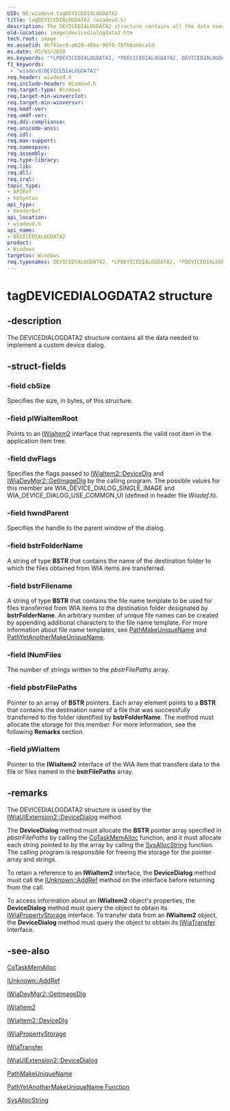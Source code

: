 ```yaml
---
UID: NS:wiadevd.tagDEVICEDIALOGDATA2
title: tagDEVICEDIALOGDATA2 (wiadevd.h)
description: The DEVICEDIALOGDATA2 structure contains all the data needed to implement a custom device dialog.
old-location: image\devicedialogdata2.htm
tech.root: image
ms.assetid: 8bf83ec8-a620-48ba-90f0-7bfb8aebca1d
ms.date: 05/03/2018
ms.keywords: "*LPDEVICEDIALOGDATA2, *PDEVICEDIALOGDATA2, DEVICEDIALOGDATA2, DEVICEDIALOGDATA2 structure [Imaging Devices], LPDEVICEDIALOGDATA2, LPDEVICEDIALOGDATA2 structure pointer [Imaging Devices], PDEVICEDIALOGDATA2, PDEVICEDIALOGDATA2 structure pointer [Imaging Devices], UIExt_1afa7fd2-14a9-4997-81e7-0f00bbc55dd9.xml, image.devicedialogdata2, tagDEVICEDIALOGDATA2, wiadevd/DEVICEDIALOGDATA2, wiadevd/LPDEVICEDIALOGDATA2, wiadevd/PDEVICEDIALOGDATA2"
f1_keywords:
 - "wiadevd/DEVICEDIALOGDATA2"
req.header: wiadevd.h
req.include-header: Wiadevd.h
req.target-type: Windows
req.target-min-winverclnt:
req.target-min-winversvr: 
req.kmdf-ver: 
req.umdf-ver: 
req.ddi-compliance: 
req.unicode-ansi: 
req.idl: 
req.max-support: 
req.namespace: 
req.assembly: 
req.type-library: 
req.lib: 
req.dll: 
req.irql: 
topic_type:
- APIRef
- kbSyntax
api_type:
- HeaderDef
api_location:
- wiadevd.h
api_name:
- DEVICEDIALOGDATA2
product:
- Windows
targetos: Windows
req.typenames: DEVICEDIALOGDATA2, *LPDEVICEDIALOGDATA2, *PDEVICEDIALOGDATA2
---
```


# tagDEVICEDIALOGDATA2 structure

## -description

The DEVICEDIALOGDATA2 structure contains all the data needed to implement a custom device dialog.

## -struct-fields

### -field cbSize

Specifies the size, in bytes, of this structure.

### -field pIWiaItemRoot

Points to an [IWiaItem2](https://docs.microsoft.com/windows/desktop/wia/-wia-iwiaitem2) interface that represents the valid root item in the application item tree.

### -field dwFlags

Specifies the flags passed to [IWiaItem2::DeviceDlg](https://docs.microsoft.com/windows/desktop/wia/-wia-iwiaitem2-devicedlg) and [IWiaDevMgr2::GetImageDlg](https://docs.microsoft.com/windows/desktop/wia/-wia-iwiadevmgr2-getimagedlg) by the calling program. The possible values for this member are WIA_DEVICE_DIALOG_SINGLE_IMAGE and WIA_DEVICE_DIALOG_USE_COMMON_UI (defined in header file *Wiadef.h*).

### -field hwndParent

Specifies the handle to the parent window of the dialog.

### -field bstrFolderName

A string of type **BSTR** that contains the name of the destination folder to which the files obtained from WIA items are transferred.

### -field bstrFilename

A string of type **BSTR** that contains the file name template to be used for files transferred from WIA items to the destination folder designated by **bstrFolderName**. An arbitrary number of unique file names can be created by appending additional characters to the file name template. For more information about file name templates, see [PathMakeUniqueName](https://docs.microsoft.com/windows/win32/api/shlobj_core/nf-shlobj_core-pathmakeuniquename) and [PathYetAnotherMakeUniqueName](https://docs.microsoft.com/windows/win32/api/shlobj_core/nf-shlobj_core-pathyetanothermakeuniquename).

### -field lNumFiles

The number of strings written to the *pbstrFilePaths* array.

### -field pbstrFilePaths

Pointer to an array of **BSTR** pointers. Each array element points to a **BSTR** that contains the destination name of a file that was successfully transferred to the folder identified by **bstrFolderName**. The method must allocate the storage for this member. For more information, see the following **Remarks** section.

### -field pWiaItem

Pointer to the **IWiaItem2** interface of the WIA item that transfers data to the file or files named in the **bstrFilePaths** array.

## -remarks

The DEVICEDIALOGDATA2 structure is used by the [IWiaUIExtension2::DeviceDialog](https://docs.microsoft.com/previous-versions/windows/hardware/drivers/ff545053(v=vs.85)) method.

The **DeviceDialog** method must allocate the **BSTR** pointer array specified in *pbstrFilePaths* by calling the [CoTaskMemAlloc](https://docs.microsoft.com/windows/win32/api/combaseapi/nf-combaseapi-cotaskmemalloc) function, and it must allocate each string pointed to by the array by calling the [SysAllocString](https://docs.microsoft.com/windows/win32/api/oleauto/nf-oleauto-sysallocstring) function. The calling program is responsible for freeing the storage for the pointer array and strings.

To retain a reference to an **IWiaItem2** interface, the **DeviceDialog** method must call the [IUnknown::AddRef](https://docs.microsoft.com/windows/win32/api/unknwn/nf-unknwn-iunknown-addref) method on the interface before returning from the call.

To access information about an **IWiaItem2** object's properties, the **DeviceDialog** method must query the object to obtain its [IWiaPropertyStorage](https://docs.microsoft.com/windows/win32/api/wia_xp/nn-wia_xp-iwiapropertystorage) interface. To transfer data from an **IWiaItem2** object, the **DeviceDialog** method must query the object to obtain its [IWiaTransfer](https://docs.microsoft.com/windows/desktop/wia/-wia-iwiatransfer) interface.

## -see-also

[CoTaskMemAlloc](https://docs.microsoft.com/windows/win32/api/combaseapi/nf-combaseapi-cotaskmemalloc)

[IUnknown::AddRef](https://docs.microsoft.com/windows/win32/api/unknwn/nf-unknwn-iunknown-addref)

[IWiaDevMgr2::GetImageDlg](https://docs.microsoft.com/windows/desktop/wia/-wia-iwiadevmgr2-getimagedlg)

[IWiaItem2](https://docs.microsoft.com/windows/desktop/wia/-wia-iwiaitem2)

[IWiaItem2::DeviceDlg](https://docs.microsoft.com/windows/desktop/wia/-wia-iwiaitem2-devicedlg)

[IWiaPropertyStorage](https://docs.microsoft.com/windows/win32/api/wia_xp/nn-wia_xp-iwiapropertystorage)

[IWiaTransfer](https://docs.microsoft.com/windows/desktop/wia/-wia-iwiatransfer)

[IWiaUIExtension2::DeviceDialog](https://docs.microsoft.com/previous-versions/windows/hardware/drivers/ff545053(v=vs.85))

[PathMakeUniqueName](https://docs.microsoft.com/windows/win32/api/shlobj_core/nf-shlobj_core-pathmakeuniquename)

[PathYetAnotherMakeUniqueName Function](https://docs.microsoft.com/windows/win32/api/shlobj_core/nf-shlobj_core-pathyetanothermakeuniquename)

[SysAllocString](https://docs.microsoft.com/windows/win32/api/oleauto/nf-oleauto-sysallocstring)
